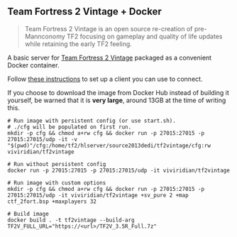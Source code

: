 ## Team Fortress 2 Vintage + Docker

> Team Fortress 2 Vintage is an open source re-creation of pre-Mannconomy TF2 focusing on gameplay and quality of life updates while retaining the early TF2 feeling.

A basic server for [Team Fortress 2 Vintage](https://www.moddb.com/mods/team-fortress-2-vintage) packaged as a convenient Docker container.

Follow [these instructions](https://www.moddb.com/mods/team-fortress-2-vintage/news/installing-tf2v1) to set up a client you can use to connect.

If you choose to download the image from Docker Hub instead of building it yourself, be warned that it is **very large**, around 13GB at the time of writing this.

```shell
# Run image with persistent config (or use start.sh).
# ./cfg will be populated on first run.
mkdir -p cfg && chmod a+rw cfg && docker run -p 27015:27015 -p 27015:27015/udp -it -v "$(pwd)"/cfg:/home/tf2/hlserver/source2013dedi/tf2vintage/cfg:rw viviridian/tf2vintage

# Run without persistent config
docker run -p 27015:27015 -p 27015:27015/udp -it viviridian/tf2vintage

# Run image with custom options
mkdir -p cfg && chmod a+rw cfg && docker run -p 27015:27015 -p 27015:27015/udp -it viviridian/tf2vintage +sv_pure 2 +map ctf_2fort.bsp +maxplayers 32

# Build image
docker build . -t tf2vintage --build-arg TF2V_FULL_URL="https://<url>/TF2V_3.5R_Full.7z"
```
